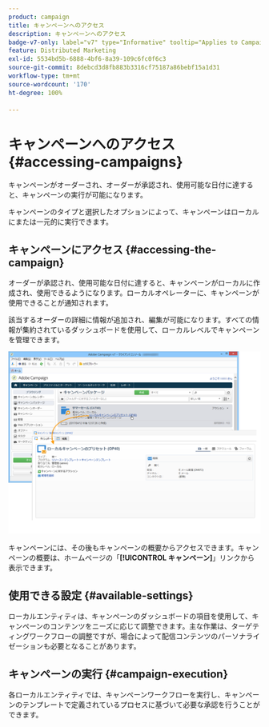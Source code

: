 ```yaml
---
product: campaign
title: キャンペーンへのアクセス
description: キャンペーンへのアクセス
badge-v7-only: label="v7" type="Informative" tooltip="Applies to Campaign Classic v7 only"
feature: Distributed Marketing
exl-id: 5534bd5b-6888-4bf6-8a39-109c6fc0f6c3
source-git-commit: 8debcd3d8fb883b3316cf75187a86bebf15a1d31
workflow-type: tm+mt
source-wordcount: '170'
ht-degree: 100%

---
```


# キャンペーンへのアクセス{#accessing-campaigns}



キャンペーンがオーダーされ、オーダーが承認され、使用可能な日付に達すると、キャンペーンの実行が可能になります。

キャンペーンのタイプと選択したオプションによって、キャンペーンはローカルにまたは一元的に実行できます。

## キャンペーンにアクセス {#accessing-the-campaign}

オーダーが承認され、使用可能な日付に達すると、キャンペーンがローカルに作成され、使用できるようになります。ローカルオペレーターに、キャンペーンが使用できることが通知されます。

該当するオーダーの詳細に情報が追加され、編集が可能になります。すべての情報が集約されているダッシュボードを使用して、ローカルレベルでキャンペーンを管理できます。

![](assets/mkg_dist_local_op_edit_new_op1.png)

キャンペーンには、その後もキャンペーンの概要からアクセスできます。キャンペーンの概要は、ホームページの「**[!UICONTROL キャンペーン]**」リンクから表示できます。

## 使用できる設定 {#available-settings}

ローカルエンティティは、キャンペーンのダッシュボードの項目を使用して、キャンペーンのコンテンツをニーズに応じて調整できます。主な作業は、ターゲティングワークフローの調整ですが、場合によって配信コンテンツのパーソナライゼーションも必要となることがあります。

## キャンペーンの実行 {#campaign-execution}

各ローカルエンティティでは、キャンペーンワークフローを実行し、キャンペーンのテンプレートで定義されているプロセスに基づいて必要な承認を行うことができます。
